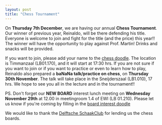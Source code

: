 ```yaml
---
layout: post
title: "Chess Tournament"
---
```


On **Thursday 7th December**, we are having our annual **Chess Tournament**. 
Our winner of previous year, Reinaldo, will be there defending his title.
Everyone is welcome to join and fight for the title (and the price) this year!!
The winner will have the opportunity to play against Prof. Martin!
Drinks and snacks will be provided. 

If you want to join, please add your name to the [chess doodle].
The location is Timmanzaal (LB01.170), and it will start at 17:30 hrs.
If you are not sure if you want to join or if you want to practice or even to learn how to play, 
Reinaldo also prepared a  **baNaNa talk/practice on chess**, on **Thursday 30th November**. The talk will take place in the Sneijderszaal (LB1.010), 17 hrs.
We hope to see you all in the lecture and in the tournament!!

PS. Don't forget our **NEW BOARD** interest lunch meeting on **Wednesday November 29th** at 12.00 in meetingroom 1.4 of EWI (LB 01.210).
Please let us know if you're coming by filling in the [board interest doodle]

We would like to thank the [Delftsche SchaakClub] for lending us the chess boards.

[chess doodle]:https://doodle.com/poll/4pgafys2535anf6i
[board interest doodle]:https://doodle.com/poll/99rdrnveeis4xs9r
[Delftsche SchaakClub]:http://www.delftseschaaksite.nl/dsc/